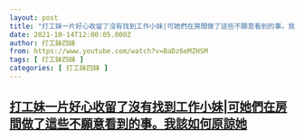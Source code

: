```yaml
---
layout: post
title: "打工妹一片好心收留了沒有找到工作小妹|可她們在房間做了這些不願意看到的事。我該如何原諒她"
date: 2021-10-14T12:00:05.000Z
author: 打工妹四妹
from: https://www.youtube.com/watch?v=BaDz6eMZHSM
tags: [ 打工妹四妹 ]
categories: [ 打工妹四妹 ]
---
```

<!--1634212805000-->
[打工妹一片好心收留了沒有找到工作小妹|可她們在房間做了這些不願意看到的事。我該如何原諒她](https://www.youtube.com/watch?v=BaDz6eMZHSM)
------

<div>

</div>
